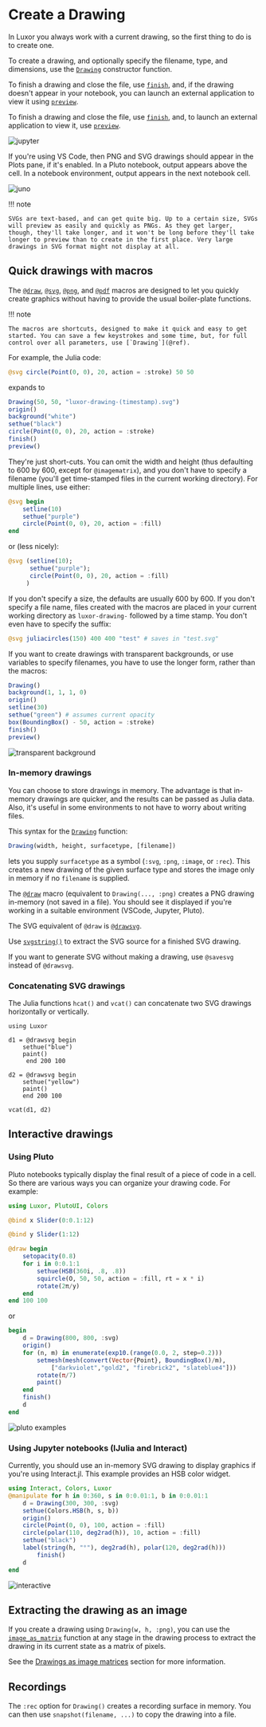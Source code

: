 # Create a Drawing

In Luxor you always work with a current drawing, so the first thing to do is to create one.

To create a drawing, and optionally specify the filename, type, and dimensions, use the [`Drawing`](@ref) constructor function.

To finish a drawing and close the file, use [`finish`](@ref), and, if the drawing doesn't appear in your notebook, you can launch an external application to view it using [`preview`](@ref).

To finish a drawing and close the file, use [`finish`](@ref), and, to launch an external application to view it, use [`preview`](@ref).

![jupyter](../assets/figures/jupyter.png)

If you're using VS Code, then PNG and SVG drawings should appear in the Plots pane, if it's enabled. In a Pluto notebook, output appears above the cell. In a notebook environment, output appears in the next notebook cell.

![juno](../assets/figures/juno.png)

!!! note

    SVGs are text-based, and can get quite big. Up to a certain size, SVGs will preview as easily and quickly as PNGs. As they get larger, though, they'll take longer, and it won't be long before they'll take longer to preview than to create in the first place. Very large drawings in SVG format might not display at all.

## Quick drawings with macros

The [`@draw`](@ref), [`@svg`](@ref), [`@png`](@ref), and [`@pdf`](@ref) macros are designed to let you quickly create graphics without having to provide the usual boiler-plate functions.

!!! note

    The macros are shortcuts, designed to make it quick and easy to get started. You can save a few keystrokes and some time, but, for full control over all parameters, use [`Drawing`](@ref).

For example, the Julia code:

```julia
@svg circle(Point(0, 0), 20, action = :stroke) 50 50
```

expands to

```julia
Drawing(50, 50, "luxor-drawing-(timestamp).svg")
origin()
background("white")
sethue("black")
circle(Point(0, 0), 20, action = :stroke)
finish()
preview()
```

They're just short-cuts. You can omit the width and height (thus defaulting to 600 by 600, except for `@imagematrix`), and you don't have to specify a filename (you'll get time-stamped files in the current working directory). For multiple lines, use either:

```julia
@svg begin
    setline(10)
    sethue("purple")
    circle(Point(0, 0), 20, action = :fill)
end
```

or (less nicely):

```julia
@svg (setline(10);
      sethue("purple");
      circle(Point(0, 0), 20, action = :fill)
     )
```

If you don't specify a size, the defaults are usually 600 by 600. If you don't specify a file name, files created with the macros are placed in your current working directory as `luxor-drawing-` followed by a time stamp. You don't even have to specify the suffix:

```julia
@svg juliacircles(150) 400 400 "test" # saves in "test.svg"
```

If you want to create drawings with transparent backgrounds, or use variables to specify filenames, you have to use the longer form, rather than the macros:

```julia
Drawing()
background(1, 1, 1, 0)
origin()
setline(30)
sethue("green") # assumes current opacity
box(BoundingBox() - 50, action = :stroke)
finish()
preview()
```

![transparent background](../assets/figures/transparentbackground.png)

### In-memory drawings

You can choose to store drawings in memory. The advantage is that in-memory drawings are quicker, and the results can be passed as Julia data. Also, it's useful in some environments to not have to worry about writing files. 

This syntax for the [`Drawing`](@ref) function:

```julia
Drawing(width, height, surfacetype, [filename])
```

lets you supply `surfacetype` as a symbol (`:svg`, `:png`, `:image`, or `:rec`). This creates a new drawing of the given surface type and stores the image only in memory if no `filename` is supplied.

The [`@draw`](@ref) macro (equivalent to `Drawing(..., :png)` creates a PNG drawing in-memory (not saved in a file). You should see it displayed if you're working in a suitable environment (VSCode, Jupyter, Pluto).

The SVG equivalent of `@draw` is [`@drawsvg`](@ref).

Use [`svgstring()`](@ref) to extract the SVG source for a finished SVG drawing.

If you want to generate SVG without making a drawing, use `@savesvg` instead of `@drawsvg`.

### Concatenating SVG drawings

The Julia functions `hcat()` and `vcat()` can concatenate two SVG drawings horizontally or vertically.

```@example
using Luxor

d1 = @drawsvg begin
    sethue("blue")
    paint()
     end 200 100

d2 = @drawsvg begin
    sethue("yellow")
    paint()
    end 200 100

vcat(d1, d2)
```

## Interactive drawings

### Using Pluto

Pluto notebooks typically display the final result of a piece of code in a cell. So there are various ways you can organize your drawing code. For example:

```julia
using Luxor, PlutoUI, Colors

@bind x Slider(0:0.1:12)

@bind y Slider(1:12)

@draw begin
    setopacity(0.8)
    for i in 0:0.1:1
        sethue(HSB(360i, .8, .8))
        squircle(O, 50, 50, action = :fill, rt = x * i)
        rotate(2π/y)
    end
end 100 100
```

or

```julia
begin
    d = Drawing(800, 800, :svg)
    origin()
    for (n, m) in enumerate(exp10.(range(0.0, 2, step=0.2)))
        setmesh(mesh(convert(Vector{Point}, BoundingBox()/m),
            ["darkviolet","gold2", "firebrick2", "slateblue4"]))
        rotate(π/7)
        paint()
    end
    finish()
    d
end
```

![pluto examples](../assets/figures/pluto-example.png)

### Using Jupyter notebooks (IJulia and Interact)

Currently, you should use an in-memory SVG drawing to display graphics if you're using Interact.jl. This example provides an HSB color widget.

```julia
using Interact, Colors, Luxor
@manipulate for h in 0:360, s in 0:0.01:1, b in 0:0.01:1
    d = Drawing(300, 300, :svg)
    sethue(Colors.HSB(h, s, b))
    origin()
    circle(Point(0, 0), 100, action = :fill)  
    circle(polar(110, deg2rad(h)), 10, action = :fill)
    sethue("black")
    label(string(h, "°"), deg2rad(h), polar(120, deg2rad(h)))
        finish()
    d
end
```
 
![interactive](../assets/figures/interact.png)

## Extracting the drawing as an image

If you create a drawing using `Drawing(w, h, :png)`, you can use the [`image_as_matrix`](@ref) function at any stage in the drawing process to extract the drawing in its current state as a matrix of pixels.

See the [Drawings as image matrices](@ref) section for more information.

## Recordings

The `:rec` option for `Drawing()` creates a recording surface in memory. You can then use `snapshot(filename, ...)` to copy the drawing into a file.
